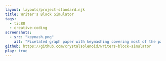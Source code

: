 ```yaml
---
layout: layouts/project-standard.njk
title: Writer's Block Simulator
tags:
  - tic80
  - creative-coding
screenshots:
  - src: "keymash.png"
    alt: "Pixelated graph paper with keymashing covering most of the page. There are no spaces between the letters."
github: https://github.com/crystalsolenoid/writers-block-simulator
play: true
---
```

